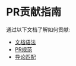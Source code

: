 # PR贡献指南
通过以下文档了解如何贡献:
- [文档语法](./document_syntax.md)
- [PR规范](./pr_standard.md)
- [导论匹配](./introductory_match.md)
